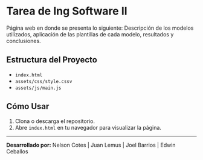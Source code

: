 # Tarea de Ing Software II

Página web en donde se presenta lo siguiente:
Descripción de los modelos utilizados, aplicación de las plantillas de cada modelo, resultados y conclusiones.

## Estructura del Proyecto

- `index.html`
- `assets/css/style.cssv`
- `assets/js/main.js`

## Cómo Usar

1. Clona o descarga el repositorio.
2. Abre `index.html` en tu navegador para visualizar la página.

---
**Desarrollado por:** Nelson Cotes | Juan Lemus | Joel Barrios | Edwin Ceballos